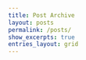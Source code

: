 ```yaml
---
title: Post Archive
layout: posts
permalink: /posts/
show_excerpts: true
entries_layout: grid
---
```

